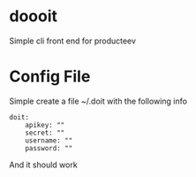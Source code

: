 doooit
======

Simple cli front end for producteev

Config File
====

Simple create a file ~/.doit with the following info


    doit:
        apikey: ""
        secret: ""
        username: ""
        password: ""

And it should work 
